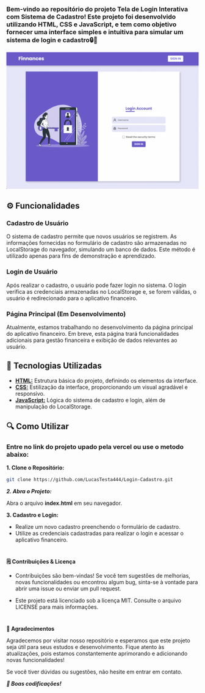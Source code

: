 ### Bem-vindo ao repositório do projeto Tela de Login Interativa com Sistema de Cadastro! Este projeto foi desenvolvido utilizando HTML, CSS e JavaScript, e tem como objetivo fornecer uma interface simples e intuitiva para simular um sistema de login e cadastro🔒🔑

 ![Gif Do Projeto](/assets/img/FinnanceGif.gif)

## ⚙️ Funcionalidades

### Cadastro de Usuário

O sistema de cadastro permite que novos usuários se registrem. As informações fornecidas no formulário de cadastro são armazenadas no LocalStorage do navegador, simulando um banco de dados. Este método é utilizado apenas para fins de demonstração e aprendizado.

### Login de Usuário


Após realizar o cadastro, o usuário pode fazer login no sistema. O login verifica as credenciais armazenadas no LocalStorage e, se forem válidas, o usuário é redirecionado para o aplicativo financeiro.

### Página Principal (Em Desenvolvimento)

Atualmente, estamos trabalhando no desenvolvimento da página principal do aplicativo financeiro. Em breve, esta página trará funcionalidades adicionais para gestão financeira e exibição de dados relevantes ao usuário.

## 🔨 Tecnologias Utilizadas

 - [**HTML:**](https://developer.mozilla.org/pt-BR/docs/Web/HTML) Estrutura básica do projeto, definindo os elementos da interface.
 - [**CSS:**](https://developer.mozilla.org/pt-BR/docs/Web/CSS) Estilização da interface, proporcionando um visual agradável e responsivo.
 - [**JavaScript:**](https://developer.mozilla.org/pt-BR/docs/Web/JavaScript) Lógica do sistema de cadastro e login, além de manipulação do LocalStorage.

 ## 🔍 Como Utilizar

  ### Entre no link do projeto upado pela vercel ou use o metodo abaixo:

**1. Clone o Repositório:**
```bash 
git clone https://github.com/LucasTesta444/Login-Cadastro.git
```
***2. Abra o Projeto:***

Abra o arquivo **index.html** em seu navegador.

**3. Cadastro e Login:**

  - Realize um novo cadastro preenchendo o formulário de cadastro.
  - Utilize as credenciais cadastradas para realizar o login e acessar o aplicativo financeiro.

#

**🗒️ Contribuições & Licença**

 - Contribuições são bem-vindas! Se você tem sugestões de melhorias, novas funcionalidades ou encontrou algum bug, sinta-se à vontade para abrir uma issue ou enviar um pull request.

 - Este projeto está licenciado sob a licença MIT. Consulte o arquivo LICENSE para mais informações.

 #

 **🤝 Agradecimentos**

 Agradecemos por visitar nosso repositório e esperamos que este projeto seja útil para seus estudos e desenvolvimento. Fique atento às atualizações, pois estamos constantemente aprimorando e adicionando novas funcionalidades!

Se você tiver dúvidas ou sugestões, não hesite em entrar em contato.

***🚀 Boas codificações!***


